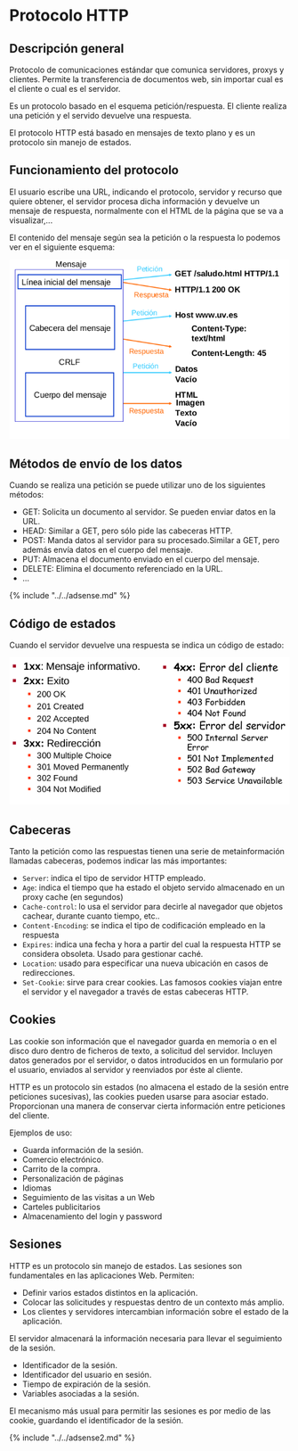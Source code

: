 # Protocolo HTTP

## Descripción general

Protocolo de comunicaciones estándar que comunica servidores, proxys y clientes. Permite la transferencia de documentos web, sin importar cual es el cliente o cual es el servidor.

Es un protocolo basado en el esquema petición/respuesta. El cliente realiza una petición y el servido devuelve una respuesta.

El protocolo HTTP está basado en mensajes de texto plano y es un protocolo sin manejo de estados.

## Funcionamiento del protocolo

El usuario escribe una URL, indicando el protocolo, servidor y recurso que quiere obtener, el servidor procesa dicha información y devuelve un mensaje de respuesta, normalmente con el HTML de la página que se va a visualizar,...

El contenido del mensaje según sea la petición o la respuesta lo podemos ver en el siguiente esquema:

![dia1](img/dia1.png)

## Métodos de envío de los datos

Cuando se realiza una petición se puede utilizar uno de los siguientes métodos:

* GET: Solicita un documento al servidor. Se pueden enviar datos en la URL.
* HEAD: Similar a GET, pero sólo pide las cabeceras HTTP.
* POST: Manda datos al servidor para su procesado.Similar a GET, pero además envía datos en el cuerpo del mensaje.
* PUT: Almacena el documento enviado en el cuerpo del mensaje.
* DELETE: Elimina el documento referenciado en la URL.
* ...

{% include "../../adsense.md" %}

## Código de estados

Cuando el servidor devuelve una respuesta se indica un código de estado:

![dia2](img/dia2.png)

## Cabeceras

Tanto la petición como las respuestas tienen una serie de metainformación llamadas cabeceras, podemos indicar las más importantes:

	
* `Server`: indica el tipo de servidor HTTP empleado.
* `Age`: indica el tiempo que ha estado el objeto servido almacenado en un proxy cache (en segundos)
* `Cache-control`: lo usa el servidor para decirle al navegador que objetos cachear, durante cuanto tiempo, etc..
* `Content-Encoding`: se indica el tipo de codificación empleado en la respuesta
* `Expires`: indica una fecha y hora a partir del cual la respuesta HTTP se considera obsoleta. Usado para gestionar caché.
* `Location`: usado para especificar una nueva ubicación en casos de redirecciones.
* `Set-Cookie`: sirve para crear cookies. Las famosos cookies viajan entre el servidor y el navegador a través de estas cabeceras HTTP.

## Cookies

Las cookie son información que el navegador guarda en memoria o en el disco duro dentro de ficheros de texto, a solicitud del servidor. Incluyen datos generados por el servidor, o datos introducidos en un formulario por el usuario, enviados al servidor y reenviados por
éste al cliente.

HTTP es un protocolo sin estados (no almacena el estado de la sesión entre peticiones sucesivas), las cookies pueden usarse para asociar estado. Proporcionan una manera de conservar cierta información entre peticiones del cliente.

Ejemplos de uso:

* Guarda información de la sesión.
* Comercio electrónico.
* Carrito de la compra.
* Personalización de páginas
* Idiomas
* Seguimiento de las visitas a un Web
* Carteles publicitarios
* Almacenamiento del login y password

## Sesiones

HTTP es un protocolo sin manejo de estados. Las sesiones son fundamentales en las aplicaciones
Web. Permiten:

* Definir varios estados distintos en la aplicación.
* Colocar las solicitudes y respuestas dentro de un contexto más amplio.
* Los clientes y servidores intercambian información sobre el estado de la aplicación.

El servidor almacenará la información necesaria para llevar el seguimiento de la sesión.

* Identificador de la sesión.
* Identificador del usuario en sesión.
* Tiempo de expiración de la sesión.
* Variables asociadas a la sesión.

El mecanismo más usual para permitir las sesiones es por medio de las cookie, guardando el identificador de la sesión.

{% include "../../adsense2.md" %}